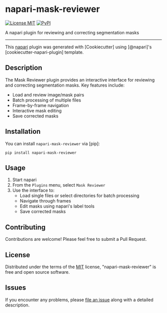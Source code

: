 # napari-mask-reviewer

[![License MIT](https://img.shields.io/pypi/l/napari-mask-reviewer.svg?color=green)](https://github.com/yourusername/napari-mask-reviewer/raw/main/LICENSE)
[![PyPI](https://img.shields.io/pypi/v/napari-mask-reviewer.svg?color=green)](https://pypi.org/project/napari-mask-reviewer)

A napari plugin for reviewing and correcting segmentation masks

----------------------------------

This [napari] plugin was generated with [Cookiecutter] using [@napari]'s [cookiecutter-napari-plugin] template.

## Description

The Mask Reviewer plugin provides an interactive interface for reviewing and correcting segmentation masks. Key features include:

- Load and review image/mask pairs
- Batch processing of multiple files
- Frame-by-frame navigation
- Interactive mask editing
- Save corrected masks

## Installation

You can install `napari-mask-reviewer` via [pip]:

    pip install napari-mask-reviewer

## Usage

1. Start napari
2. From the `Plugins` menu, select `Mask Reviewer`
3. Use the interface to:
   - Load single files or select directories for batch processing
   - Navigate through frames
   - Edit masks using napari's label tools
   - Save corrected masks

## Contributing

Contributions are welcome! Please feel free to submit a Pull Request.

## License

Distributed under the terms of the [MIT] license,
"napari-mask-reviewer" is free and open source software.

## Issues

If you encounter any problems, please [file an issue] along with a detailed description.

[napari]: https://github.com/napari/napari
[MIT]: http://opensource.org/licenses/MIT
[file an issue]: https://github.com/yourusername/napari-mask-reviewer/issues